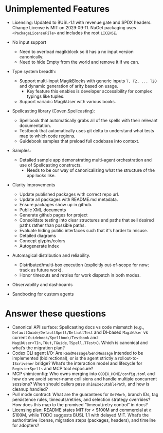 # Unimplemented Features
- Licensing: Updated to BUSL‑1.1 with revenue gate and SPDX headers. Change License is MIT on 2029‑09‑11. NuGet packaging uses `<PackageLicenseFile>` and includes the root `LICENSE`.

- No input support
  - Need to overload magikblock so it has a no input version canonically.
  - Need to hide Empty from the world and remove it if we can.

- Type system breadth:
  - Support multi-input MagikBlocks with generic inputs `T, T2, ... T20` and dynamic generation of arity based on usage.
    - Key feature this enables is developer accessibility for complex typings like tuples.
  - Support variadic MagikUser with various books.

- Spellcasting library (Coven.Spellcasting):
  - Spellbook that automatically grabs all of the spells with their relevant documentation.
  - Testbook that automatically uses git delta to understand what tests map to which code regions.
  - Guidebook samples that preload full codebase into context.

- Samples:
  - Detailed sample app demonstrating multi-agent orchestration and use of Spellcasting constructs.
    - Needs to be our way of canonicalizing what the structure of the app looks like.

- Clarity improvements
  - Update published packages with correct repo url.
  - Update all packages with README.md metadata.
  - Ensure packages show up in github.
  - Public XML documents
  - Generate github pages for project
  - Consolidate testing into clear structures and paths that sell desired paths rather than possible paths.
  - Evaluate hiding public interfaces such that it's harder to misuse.
  - Detailed diagrams
  - Concept glyphs/colors
  - Autogenerate index

- Automagical distribution and reliability.
  - Distributed/multi-box execution (explicitly out-of-scope for now; track as future work).
  - Honor timeouts and retries for work dispatch in both modes.

- Observability and dashboards

- Sandboxing for custom agents

# Answer these questions

- Canonical API surface: Spellcasting docs vs code mismatch (e.g., `DefaultGuide/DefaultSpell/DefaultTest` and DI-based `MagikUser` vs current `Guidebook/Spellbook/Testbook` and `MagikUser<TIn,TOut,TGuide,TSpell,TTest>`). Which is canonical and what’s the migration plan?
- Codex CLI agent I/O: Are `ReadMessage`/`SendMessage` intended to be implemented (bidirectional), or is the agent strictly a rollout-to-`IScrivener` bridge? What’s the interaction model and lifecycle for `RegisterSpells` and MCP tool exposure?
- MCP shim/config: Who owns merging into `CODEX_HOME/config.toml` and how do we avoid server-name collisions and handle multiple concurrent sessions? When should callers pass `shimExecutablePath`, and how is cleanup handled?
- Pull mode contract: What are the guarantees for `GetWork`, branch IDs, tag persistence rules, timeouts/retries, and selection strategy overrides? How does this map to the promised “timeout/retry control” in docs?
- Licensing plan: README states MIT for < $100M and commercial at ≥ $100M, while TODO suggests BUSL 1.1 with delayed MIT. What’s the authoritative license, migration steps (packages, headers), and timeline for adopters?
